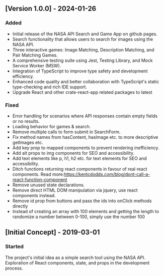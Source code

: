 ## [Version 1.0.0] - 2024-01-26

### Added

- Initial release of the NASA API Search and Game App on github pages.
- Search functionality that allows users to search for images using the NASA API.
- Three interactive games: Image Matching, Description Matching, and Pair Matching Games.
- A comprehensive testing suite using Jest, Testing Library, and Mock Service Worker (MSW).
- Integration of TypeScript to improve type safety and development efficiency.
- Enhanced code quality and better collaboration with TypeScript's static type-checking and rich IDE support.
- Upgrade React and other crate-react-app related packages to latest

### Fixed

- Error handling for scenarios where API responses contain empty fields or no results.
- Loading behavior for games & search.
- Remove multiple calls to form submit in SearchForm.
- Fix method names from hasContent, hasImage etc. to more descriptive getImages etc.
- Add key prop to mapped components to prevent rendering inefficiency.
- Add alt props to img components for SEO and accessibility.
- Add text elements like p, h1, h2 etc. for text elements for SEO and accessibility.
- Ditch functions returning react components in favour of real react components. Read more:https://kentcdodds.com/blog/dont-call-a-react-function-component
- Remove unused state declarations.
- Remove direct HTML DOM manipulation via jquery, use react components instead.
- Remove id prop from buttons and pass the ids into onClick methods directly
- Instead of creating an array with 100 elements and getting the length to randomize a number between 0-100, simply use the number 100

## [Initial Concept] - 2019-03-01

### Started

The project's initial idea as a simple search tool using the NASA API.
Exploration of React components, state, and props in the development process.
